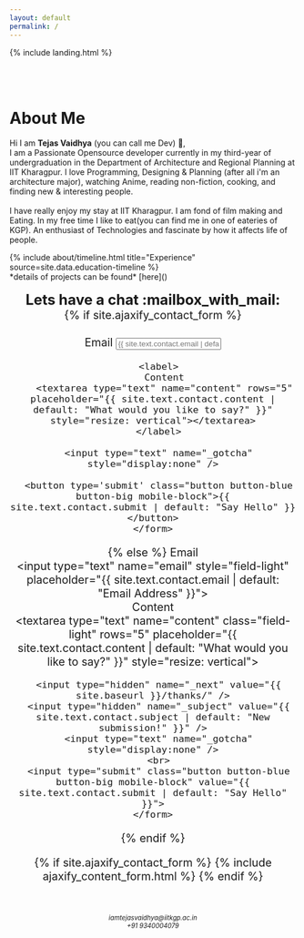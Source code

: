 ```yaml
---
layout: default
permalink: /
---
```


{% include landing.html %}
<br>
<br>
<br>
<br>


# **About Me**

Hi I am **Tejas Vaidhya** (you can call me Dev) :wave:,<br>
I am a Passionate Opensource developer currently in my third-year of undergraduation in the Department of Architecture and Regional Planning at IIT Kharagpur. I love Programming, Designing & Planning (after all i'm an architecture major), watching Anime, reading non-fiction, cooking, and finding new & interesting people.<br>
<br>
I have really enjoy my stay at IIT Kharagpur. I am fond of film making and Eating. In my free time I like to eat(you can find me in one of eateries of KGP). An enthusiast of Technologies and fascinate by how it affects life of people.


<div class="row">
{% include about/timeline.html title="Experience" source=site.data.education-timeline %}
</div >
*details of projects can be found* [here]()
<br>
<br>


<div style="text-align: center;font-size:180%;">
 <b>Lets have a chat :mailbox_with_mail:</b>
</div>

<div style="text-align: center;font-size:140%;">
  {% if site.ajaxify_contact_form %}
  <br>
  <br>
    <form class="form-stacked">
      <label>
        Email
        <input type="text" name="email" class="field-light" placeholder="{{ site.text.contact.email | default: "Email Address" }}">
      </label>
        <br>

      <label>
        Content
        <textarea type="text" name="content" rows="5" placeholder="{{ site.text.contact.content | default: "What would you like to say?" }}" style="resize: vertical"></textarea>
      </label>

      <input type="text" name="_gotcha" style="display:none" />

      <button type='submit' class="button button-blue button-big mobile-block">{{ site.text.contact.submit | default: "Say Hello" }}</button>
    </form>
  {% else %}
    <form action="https://formspree.io/myynpjpw" method="POST" class="form-stacked">
      <label >
        Email
        <br>
        <input type="text" name="email" style="field-light" placeholder="{{ site.text.contact.email | default: "Email Address" }}">
      </label>
      <br>
      <label>
        Content
        <br>
        <textarea type="text" name="content" class="field-light" rows="5" placeholder="{{ site.text.contact.content | default: "What would you like to say?" }}" style="resize: vertical"></textarea>
      </label>

      <input type="hidden" name="_next" value="{{ site.baseurl }}/thanks/" />
      <input type="hidden" name="_subject" value="{{ site.text.contact.subject | default: "New submission!" }}" />
      <input type="text" name="_gotcha" style="display:none" />
      <br>
      <input type="submit" class="button button-blue button-big mobile-block" value="{{ site.text.contact.submit | default: "Say Hello" }}">
    </form>
  {% endif %}

 {% if site.ajaxify_contact_form %}
  {% include ajaxify_content_form.html %}
{% endif %}

</div>
<br>
<br>
<div align="center" style="font-size: 80%">
	<i>iamtejasvaidhya@iitkgp.ac.in</i><br>
	<i>+91 9340004079</i>
</div>